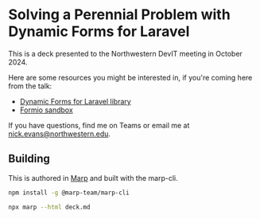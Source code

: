 # Solving a Perennial Problem with Dynamic Forms for Laravel 
This is a deck presented to the Northwestern DevIT meeting in October 2024. 

Here are some resources you might be interested in, if you're coming here from the talk:

- [Dynamic Forms for Laravel library](https://nit-administrative-systems.github.io/dynamic-forms/)
- [Formio sandbox](https://formio.github.io/formio.js/app/builder.html)

If you have questions, find me on Teams or email me at nick.evans@northwestern.edu.

## Building
This is authored in [Marp](https://marp.app/) and built with the marp-cli.

```sh
npm install -g @marp-team/marp-cli

npx marp --html deck.md
```